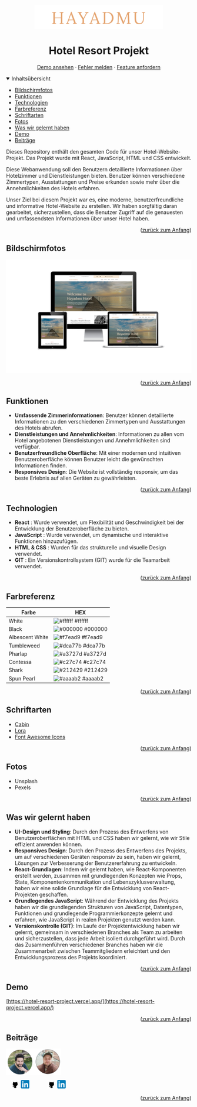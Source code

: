 <div align="center">
<img src ="./src/images/logo.png" width="350px" alt="Hotel Resort Project">
</div>

<div align="center">

# Hotel Resort Projekt

</div>

<div>
<p align="center">
    <a href="https://hotel-resort-project.vercel.app/">Demo ansehen</a>
    ·
    <a href="https://github.com/mkamburdev/Hotel-Resort-Project/issues">Fehler melden</a>
    ·
    <a href="https://github.com/mkamburdev/Hotel-Resort-Project/issues/new">Feature anfordern</a>
  </p>
</div>

<!-- Inhaltsübersicht -->
<details open="true">
  <summary>Inhaltsübersicht</summary>
  <ul>
    <li><a href="#bildschirmfotos">Bildschirmfotos</a></li>
    <li><a href="#funktionen">Funktionen</a></li>
    <li><a href="#technologien">Technologien</a></li>
    <li><a href="#farbreferenz">Farbreferenz</a></li>
    <li><a href="#schriftarten">Schriftarten</a></li>
    <li><a href="#fotos">Fotos</a></li>
    <li><a href="#was-wir-gelernt-haben">Was wir gelernt haben</a></li>
    <li><a href="#demo">Demo</a></li>
    <li><a href="#beiträge">Beiträge</a></li>
  </ul>
</details>

Dieses Repository enthält den gesamten Code für unser Hotel-Website-Projekt. Das Projekt wurde mit React, JavaScript, HTML und CSS entwickelt.

Diese Webanwendung soll den Benutzern detaillierte Informationen über Hotelzimmer und Dienstleistungen bieten. Benutzer können verschiedene Zimmertypen, Ausstattungen und Preise erkunden sowie mehr über die Annehmlichkeiten des Hotels erfahren.

Unser Ziel bei diesem Projekt war es, eine moderne, benutzerfreundliche und informative Hotel-Website zu erstellen. Wir haben sorgfältig daran gearbeitet, sicherzustellen, dass die Benutzer Zugriff auf die genauesten und umfassendsten Informationen über unser Hotel haben.

<p align="right">(<a href="#">zurück zum Anfang</a>)</p>

## Bildschirmfotos

<img src ="./src/images/screenshot.png" alt="Project Screenshot">

<p align="right">(<a href="#">zurück zum Anfang</a>)</p>

## Funktionen

- **Umfassende Zimmerinformationen**: Benutzer können detaillierte Informationen zu den verschiedenen Zimmertypen und Ausstattungen des Hotels abrufen.
- **Dienstleistungen und Annehmlichkeiten**: Informationen zu allen vom Hotel angebotenen Dienstleistungen und Annehmlichkeiten sind verfügbar.
- **Benutzerfreundliche Oberfläche**: Mit einer modernen und intuitiven Benutzeroberfläche können Benutzer leicht die gewünschten Informationen finden.
- **Responsives Design**: Die Website ist vollständig responsiv, um das beste Erlebnis auf allen Geräten zu gewährleisten.

<p align="right">(<a href="#">zurück zum Anfang</a>)</p>

## Technologien

- **React** : Wurde verwendet, um Flexibilität und Geschwindigkeit bei der Entwicklung der Benutzeroberfläche zu bieten.
- **JavaScript** : Wurde verwendet, um dynamische und interaktive Funktionen hinzuzufügen.
- **HTML & CSS** : Wurden für das strukturelle und visuelle Design verwendet.
- **GIT** : Ein Versionskontrollsystem (GIT) wurde für die Teamarbeit verwendet.

<p align="right">(<a href="#">zurück zum Anfang</a>)</p>

## Farbreferenz

| Farbe             | HEX         |
| ---------------- | --------------- |
| White         | ![#ffffff](https://via.placeholder.com/15/fff?text=+) #ffffff |
| Black         | ![#000000](https://via.placeholder.com/15/000?text=+) #000000 |
| Albescent White      | ![#f7ead9](https://via.placeholder.com/15/f7ead9?text=+) #f7ead9 |
| Tumbleweed         | ![#dca77b](https://via.placeholder.com/15/dca77b?text=+) #dca77b |
| Pharlap         | ![#a3727d](https://via.placeholder.com/15/a3727d?text=+) #a3727d |
| Contessa         | ![#c27c74](https://via.placeholder.com/15/c27c74?text=+) #c27c74 |
| Shark         | ![#212429](https://via.placeholder.com/15/212429?text=+) #212429 |
| Spun Pearl         | ![#aaaab2](https://via.placeholder.com/15/aaaab2?text=+) #aaaab2 |

<p align="right">(<a href="#">zurück zum Anfang</a>)</p>

## Schriftarten
- <a href="https://fonts.google.com/specimen/Cabin" target="blank">Cabin</a>
- <a href="https://fonts.google.com/specimen/Lora" target="blank">Lora</a>
- <a href="https://fontawesome.com/" target="blank">Font Awesome Icons</a>

<p align="right">(<a href="#">zurück zum Anfang</a>)</p>

## Fotos
- Unsplash
- Pexels

<p align="right">(<a href="#">zurück zum Anfang</a>)</p>

## Was wir gelernt haben

- **UI-Design und Styling**: Durch den Prozess des Entwerfens von Benutzeroberflächen mit HTML und CSS haben wir gelernt, wie wir Stile effizient anwenden können.
- **Responsives Design**: Durch den Prozess des Entwerfens des Projekts, um auf verschiedenen Geräten responsiv zu sein, haben wir gelernt, Lösungen zur Verbesserung der Benutzererfahrung zu entwickeln.
- **React-Grundlagen**: Indem wir gelernt haben, wie React-Komponenten erstellt werden, zusammen mit grundlegenden Konzepten wie Props, State, Komponentenkommunikation und Lebenszyklusverwaltung, haben wir eine solide Grundlage für die Entwicklung von React-Projekten geschaffen.
- **Grundlegendes JavaScript**: Während der Entwicklung des Projekts haben wir die grundlegenden Strukturen von JavaScript, Datentypen, Funktionen und grundlegende Programmierkonzepte gelernt und erfahren, wie JavaScript in realen Projekten genutzt werden kann.
- **Versionskontrolle (GIT)**: Im Laufe der Projektentwicklung haben wir gelernt, gemeinsam in verschiedenen Branches als Team zu arbeiten und sicherzustellen, dass jede Arbeit isoliert durchgeführt wird. Durch das Zusammenführen verschiedener Branches haben wir die Zusammenarbeit zwischen Teammitgliedern erleichtert und den Entwicklungsprozess des Projekts koordiniert.

<p align="right">(<a href="#">zurück zum Anfang</a>)</p>
  
## Demo

[https://hotel-resort-project.vercel.app/](https://hotel-resort-project.vercel.app/)

<p align="right">(<a href="#">zurück zum Anfang</a>)</p>

## Beiträge

<a href="https://github.com/mkamburdev/Hotel-Resort-Project/graphs/contributors"><img src="./src/images/AdemTozlu.png" width="75px" alt="Hotel Resort Project" align="left" />
<img src="./src/images/Muhammed.png" width="75px" alt="Hotel Resort Project" align="center" /></a>

<div>
     <a href="https://github.com/Adem-Tozlu/" target="blank"><img src="./src/images/github.png" width="23px"></a>
<a href="https://www.linkedin.com/in/adem-tozlu-8906b52a5/" target="blank"><img src="./src/images/linkedin.png" width="23px"></a>
                  <a href="https://github.com/mkamburdev/" target="blank"><img src="./src/images/github.png" width="23px"></a>
<a href="https://www.linkedin.com/in/mkambur/" target="blank"><img src="./src/images/linkedin.png" width="23px"></a>
</div>

<p align="right">(<a href="#">zurück zum Anfang</a>)</p>